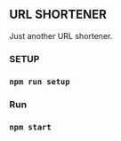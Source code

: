## URL SHORTENER

Just another URL shortener.

### SETUP

### `npm run setup`

### Run

### `npm start`
